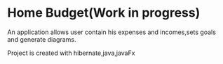 # Home Budget(Work in progress)

An application allows user contain his expenses and incomes,sets goals and generate diagrams.

Project is created with hibernate,java,javaFx


